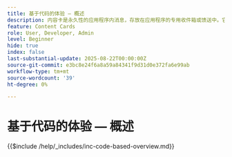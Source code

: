 ```yaml
---
title: 基于代码的体验 — 概述
description: 内容卡是永久性的应用程序内消息，存放在应用程序的专用收件箱或馈送中。它们非常适合于提供非紧急、信息性或促销内容，以便随着时间推移从可见性中获益。
feature: Content Cards
role: User, Developer, Admin
level: Beginner
hide: true
index: false
last-substantial-update: 2025-08-22T00:00:00Z
source-git-commit: e3bc8e24f6a8a59a84341f9d31d0e372fa6e99ab
workflow-type: tm+mt
source-wordcount: '39'
ht-degree: 0%

---
```



# 基于代码的体验 — 概述

{{$include /help/_includes/inc-code-based-overview.md}}
